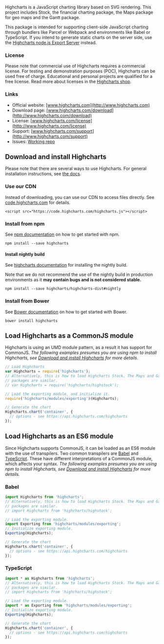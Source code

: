Highcharts is a JavaScript charting library based on SVG rendering. This project includes Stock, the financial charting package, the Maps package for geo maps and the Gantt package.

This package is intended for supporting client-side JavaScript charting through bundlers like Parcel or Webpack and environments like Babel or TypeScript. If you intend to generate static charts on the server side, use the [Highcharts node.js Export Server](https://www.npmjs.com/package/highcharts-export-server) instead.

### License
Please note that commercial use of Highcharts requires a commercial license. For testing and demonstration purposes (POC), Highcharts can be used free of charge. Educational and personal projects are qualified for a free license. Read more about licenses in the [Highcharts shop](https://shop.highcharts.com/?utm_source=npmjs&utm_medium=referral&utm_campaign=highchartspage&utm_content=licenseinfo).

### Links
* Official website: [www.highcharts.com](http://www.highcharts.com)
* Download page: [www.highcharts.com/download](http://www.highcharts.com/download)
* License: [www.highcharts.com/license](http://www.highcharts.com/license)
* Support: [www.highcharts.com/support](http://www.highcharts.com/support)
* Issues: [Working repo](https://github.com/highcharts/highcharts/issues)

## Download and install Highcharts
Please note that there are several ways to use Highcharts. For general installation instructions, see [the docs](http://www.highcharts.com/docs/getting-started/installation).
### Use our CDN
Instead of downloading, you can use our CDN to access files directly. See [code.highcharts.com](https://code.highcharts.com) for details.
```
<script src="https://code.highcharts.com/highcharts.js"></script>
```
### Install from npm
See [npm documentation](https://docs.npmjs.com/) on how to get started with npm.
```
npm install --save highcharts
```

#### Install nightly build
See [highcharts documentation](https://www.highcharts.com/docs/getting-started/install-from-npm) for installing the nightly build.

Note that we do not recommend the use of the nightly build in production environments as it **may contain bugs and is not considered stable.**

```
npm install --save highcharts/highcharts-dist#nightly
```


### Install from Bower
See [Bower documentation](https://bower.io/) on how to get started with Bower.
```
bower install highcharts
```

## Load Highcharts as a CommonJS module
Highcharts is using an UMD module pattern, as a result it has support for CommonJS.
*The following examples presumes you are using npm to install Highcharts, see [Download and install Highcharts](#download-and-install-highcharts) for more details.*
```js
// Load Highcharts
var Highcharts = require('highcharts');
// Alternatively, this is how to load Highcharts Stock. The Maps and Gantt
// packages are similar.
// var Highcharts = require('highcharts/highstock');

// Load the exporting module, and initialize it.
require('highcharts/modules/exporting')(Highcharts);

// Generate the chart
Highcharts.chart('container', {
  // options - see https://api.highcharts.com/highcharts
});
```

## Load Highcharts as an ES6 module
Since Highcharts supports CommonJS, it can be loaded as an ES6 module with the use of transpilers. Two common transpilers are [Babel](https://babeljs.io/) and [TypeScript](https://www.typescriptlang.org/). These have different interpretations of a CommonJS module, which affects your syntax.
*The following examples presumes you are using npm to install Highcharts, see [Download and install Highcharts](#download-and-install-highcharts) for more details.*
### Babel
```js
import Highcharts from 'highcharts';
// Alternatively, this is how to load Highcharts Stock. The Maps and Gantt
// packages are similar.
// import Highcharts from 'highcharts/highstock';

// Load the exporting module.
import Exporting from 'highcharts/modules/exporting';
// Initialize exporting module.
Exporting(Highcharts);

// Generate the chart
Highcharts.chart('container', {
  // options - see https://api.highcharts.com/highcharts
});
```
### TypeScript
```js
import * as Highcharts from 'highcharts';
// Alternatively, this is how to load Highcharts Stock. The Maps and Gantt
// packages are similar.
// import Highcharts from 'highcharts/highstock';

// Load the exporting module.
import * as Exporting from 'highcharts/modules/exporting';
// Initialize exporting module.
Exporting(Highcharts);

// Generate the chart
Highcharts.chart('container', {
  // options - see https://api.highcharts.com/highcharts
});
```

